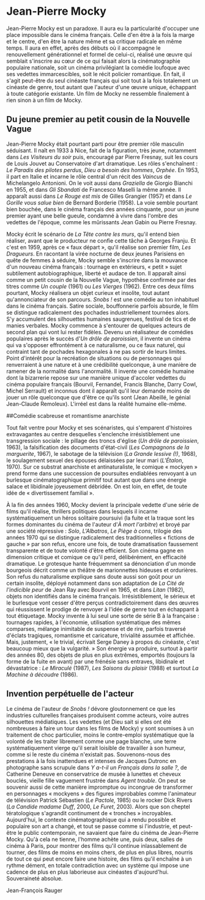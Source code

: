 
# Jean-Pierre Mocky

Jean-Pierre Mocky est un paradoxe. Il aura eu la particularité d'occuper une place impossible dans le cinéma français. Celle d'en être à la fois la marge et le centre, d'en être la nature même et sa critique radicale en même temps. Il aura en effet, après des débuts où il accompagne le renouvellement générationnel et formel de celui-ci, réalisé une œuvre qui semblait s'inscrire au cœur de ce qui faisait alors la cinématographie populaire nationale, soit un cinéma privilégiant la comédie loufoque avec ses vedettes immarcescibles, soit le récit policier romantique. En fait, il s'agit peut-être du seul cinéaste français qui soit tout à la fois totalement un cinéaste de genre, tout autant que l'auteur d'une œuvre unique, échappant à toute catégorie existante. Un film de Mocky ne ressemble finalement à rien sinon à un film de Mocky.

## Du jeune premier au petit cousin de la Nouvelle Vague

Jean-Pierre Mocky était pourtant parti pour être premier rôle masculin séduisant. Il naît en 1933 à Nice, fait de la figuration, très jeune, notamment dans *Les Visiteurs du soir* puis, encouragé par Pierre Fresnay, suit les cours de Louis Jouvet au Conservatoire d'art dramatique. Les rôles s'enchaînent&nbsp;: *Le Paradis des pilotes perdus*, *Dieu a besoin des hommes*, *Orphée*. En 1953, il part en Italie et incarne le rôle central d'un récit des *Vaincus* de Michelangelo Antonioni. On le voit aussi dans *Graziella* de Giorgio Bianchi en 1955, et dans *Gli Sbandati* de Francesco Maselli la même année. Il apparaît aussi dans *Le Rouge est mis* de Gilles Grangier (1957) et dans *Le Gorille vous salue bien* de Bernard Borderie (1958). La voie semble pourtant bien bouchée, dans le cinéma français des années cinquante, pour un jeune premier ayant une belle gueule, condamné à vivre dans l'ombre des vedettes de l'époque, comme les mûrissants Jean Gabin ou Pierre Fresnay.

Mocky écrit le scénario de *La Tête contre les murs*, qu'il entend bien réaliser, avant que le producteur ne confie cette tâche à Georges Franju. Et c'est en 1959, après ce «&nbsp;faux départ&nbsp;», qu'il réalise son premier film, *Les Dragueurs*. En racontant la virée nocturne de deux jeunes Parisiens en quête de femmes à séduire, Mocky semble s'inscrire dans la mouvance d'un nouveau cinéma français&nbsp;: tournage en extérieurs, «&nbsp;petit&nbsp;» sujet subtilement autobiographique, liberté et audace de ton. Il apparaît ainsi comme un petit cousin de la Nouvelle Vague, hypothèse confirmée par des titres comme *Un couple* (1961) ou *Les Vierges* (1962). Entre ces deux films pourtant, Mocky réalisera un objet curieux et insolite, tout autant qu'annonciateur de son parcours. *Snobs&nbsp;!* est une comédie au ton inhabituel dans le cinéma français. Satire sociale, bouffonnerie parfois absurde, le film se distingue radicalement des pochades industriellement tournées alors. S'y accumulent des silhouettes humaines saugrenues, festival de tics et de manies verbales. Mocky commence à s'entourer de quelques acteurs de second plan qui vont lui rester fidèles. Devenu un réalisateur de comédies populaires après le succès d'*Un drôle de paroissien*, il invente un cinéma qui va s'opposer effrontément à ce naturalisme, ou ce faux naturel, qui contraint tant de pochades hexagonales à ne pas sortir de leurs limites. Point d'intérêt pour la recréation de situations ou de personnages qui renverraient à une nature et à une crédibilité quelconque, à une manière de ramener de la normalité dans l'anormalité. Il invente une comédie humaine dont la bizarrerie repose sur une manière unique d'accoler vedettes du cinéma populaire français (Bourvil, Fernandel, Francis Blanche, Darry Cowl, Michel Serrault) et inconnus dont il apparaît qu'il leur demande moins de jouer un rôle quelconque que d'être ce qu'ils sont (Jean Abeillé, le génial Jean-Claude Remoleux). L'irréel est dans la réalité humaine elle-même.

##Comédie scabreuse et romantisme anarchiste

Tout fait ventre pour Mocky et ses scénaristes, qui s'emparent d'histoires extravagantes au centre desquelles s'enclenche irrésistiblement une transgression sociale&nbsp;: le pillage des troncs d'église (*Un drôle de paroissien*, 1963), la falsification des documents d'état-civil (*Les Compagnons de la marguerite*, 1967), le sabotage de la télévision (*La Grande lessive (!)*, 1968), le soulagement sexuel des épouses délaissées par leur mari (*L'Étalon*, 1970). Sur ce substrat anarchiste et antinaturaliste, le comique «&nbsp;mockyen&nbsp;» prend forme dans une succession de poursuites endiablées renvoyant à un burlesque cinématographique primitif tout autant que dans une énergie salace et libidinale joyeusement débridée. On est loin, en effet, de toute idée de «&nbsp;divertissement familial&nbsp;».

À la fin des années 1960, Mocky devient la principale vedette d'une série de films qu'il réalise, thrillers politiques dans lesquels il incarne systématiquement un héros solitaire poursuivi (la fuite et la traque sont les formes dominantes du cinéma de l'auteur d'*À mort l'arbitre*) et broyé par une société répressive&nbsp;: *Solo*, *L'Albatros*, *Le Piège à cons*, trilogie des années 1970 qui se distingue radicalement des traditionnelles «&nbsp;fictions de gauche&nbsp;» par son refus, encore une fois, de toute dramatisation faussement transparente et de toute volonté d'être efficient. Son cinéma gagne en dimension critique et comique ce qu'il perd, délibérément, en efficacité dramatique. Le grotesque hante fréquemment sa dénonciation d'un monde bourgeois décrit comme un théâtre de marionnettes hideuses et ordurières. Son refus du naturalisme explique sans doute aussi son goût pour un certain insolite, déployé notamment dans son adaptation de *La Cité de l'indicible peur* de Jean Ray avec Bourvil en 1965, et dans *Litan* (1982), objets non identifiés dans le cinéma français. Irrésistiblement, le sérieux et le burlesque vont cesser d'être perçus contradictoirement dans des œuvres qui réussissent le prodige de renvoyer à l'idée de genre tout en échappant à tout étiquetage. Mocky invente à lui seul une sorte de série B à la française&nbsp;: tournages rapides, à l'économie, utilisation systématique des mêmes comparses, mélange inimitable de suspense et de rire, parfois traversé d'éclats tragiques, romantisme et caricature, trivialité assumée et affichée. Mais, justement, «&nbsp;le trivial, écrivait Serge Daney à propos du cinéaste, c'est beaucoup mieux que la vulgarité.&nbsp;» Son énergie va produire, surtout à partir des années 80, des objets de plus en plus extrêmes, emportés (toujours la forme de la fuite en avant) par une frénésie sans entraves, libidinale et dévastatrice&nbsp;: *Le Miraculé* (1987), *Les Saisons du plaisir* (1988) et surtout *La Machine à découdre* (1986).

## Invention perpétuelle de l'acteur

Le cinéma de l'auteur de *Snobs&nbsp;!* dévore gloutonnement ce que les industries culturelles françaises produisent comme acteurs, voire autres silhouettes médiatiques. Les vedettes (et Dieu sait si elles ont été nombreuses à faire un tour dans les films de Mocky) y sont soumises à un traitement de choc particulier, moins le contre-emploi systématique que la volonté de les traiter librement comme une page blanche, une terre systématiquement vierge qu'il serait loisible de travailler à son humeur, comme si le reste du cinéma n'existait pas. Souvenons-nous des prestations à la fois inattendues et intenses de Jacques Dutronc en photographe sans scrupule dans *Y a-t-il un Français dans la salle&nbsp;?*, de Catherine Deneuve en conservatrice de musée à lunettes et cheveux bouclés, vieille fille vaguement frustrée dans *Agent trouble*. On peut se souvenir aussi de cette manière impromptue ou incongrue de transformer en personnages «&nbsp;mockyens&nbsp;» des figures improbables comme l'animateur de télévision Patrick Sébastien (*Le Pactole,* 1985) ou le rocker Dick Rivers (*La Candide madame Duff*, 2000, *Le Furet*, 2003). Alors que son cheptel tératologique s'agrandit continument de «&nbsp;tronches&nbsp;» incroyables. Aujourd'hui, le contexte cinématographique qui a rendu possible et populaire son art a changé, et tout se passe comme si l'industrie, et peut-être le public contemporain, ne savaient que faire du cinéma de Jean-Pierre Mocky. Qu'à cela ne tienne, l'homme achète une, puis deux, salles de cinéma à Paris, pour montrer des films qu'il continue inlassablement de tourner, des films de moins en moins chers, de plus en plus libres, nourris de tout ce qui peut encore faire une histoire, des films qu'il enchaîne à un rythme dément, en totale contradiction avec un système qui impose une cadence de plus en plus laborieuse aux cinéastes d'aujourd'hui. Souveraineté absolue.

Jean-François Rauger